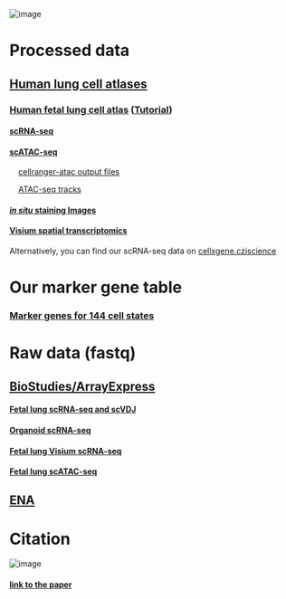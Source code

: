![image](https://github.com/brianpenghe/python-genomics/assets/4110443/26eecd70-732a-4d07-a23c-a7699f687919)
# Processed data
## [Human lung cell atlases](https://www.lungcellatlas.org/)
### [Human fetal lung cell atlas](https://fetal-lung.cellgeni.sanger.ac.uk/) ([Tutorial](https://youtu.be/3BZdofyr6us?feature=shared))
#### [scRNA-seq](https://fetal-lung.cellgeni.sanger.ac.uk/scRNA.html)
#### [scATAC-seq](https://fetal-lung.cellgeni.sanger.ac.uk/atac) 
    [cellranger-atac output files](https://ucsf.box.com/s/4zfvd9wplgwholfjuw1tbglw1ygp3fs8)
    
&nbsp;&nbsp;&nbsp;&nbsp;[ATAC-seq tracks](https://genome.ucsc.edu/s/brianpenghe/scATAC_fetal_lung20211206)
#### [*in situ* staining Images](https://fetal-lung.cellgeni.sanger.ac.uk/figures.html)
#### [Visium spatial transcriptomics](https://fetal-lung.cellgeni.sanger.ac.uk/visium.html)
Alternatively, you can find our scRNA-seq data on [cellxgene.cziscience](https://cellxgene.cziscience.com/collections/2d2e2acd-dade-489f-a2da-6c11aa654028)

# Our marker gene table
### [Marker genes for 144 cell states](https://github.com/brianpenghe/python-genomics/blob/master/Human_fetal_lung_cell_atlas_2022/MarkerGenes.md)

# Raw data (fastq)
## [BioStudies/ArrayExpress](https://www.ebi.ac.uk/biostudies/arrayexpress/studies?query=high-resolution%2Bsingle-cell%2Bmultiomic%2Batlas%2Bof%2Bthe%2Bhuman%2Bfetal%2Blung)
#### [Fetal lung scRNA-seq and scVDJ](https://www.ebi.ac.uk/biostudies/arrayexpress/studies/E-MTAB-11278?accession=E-MTAB-11278)
#### [Organoid scRNA-seq](https://www.ebi.ac.uk/biostudies/arrayexpress/studies/E-MTAB-11267?accession=E-MTAB-11267)
#### [Fetal lung Visium scRNA-seq](https://www.ebi.ac.uk/biostudies/arrayexpress/studies/E-MTAB-11265?accession=E-MTAB-11265)
#### [Fetal lung scATAC-seq](https://www.ebi.ac.uk/biostudies/arrayexpress/studies/E-MTAB-11266?accession=E-MTAB-11266)
## [ENA](https://www.ebi.ac.uk/ena/browser/text-search?query=high-resolution%20single-cell%20multiomic%20atlas%20of%20the%20human%20fetal%20lung)

# Citation
![image](https://user-images.githubusercontent.com/4110443/210624020-e668e3e6-5df8-4afd-a8f2-748a50c7fee6.png)
#### [link to the paper](https://www.cell.com/cell/fulltext/S0092-8674(22)01415-5)


